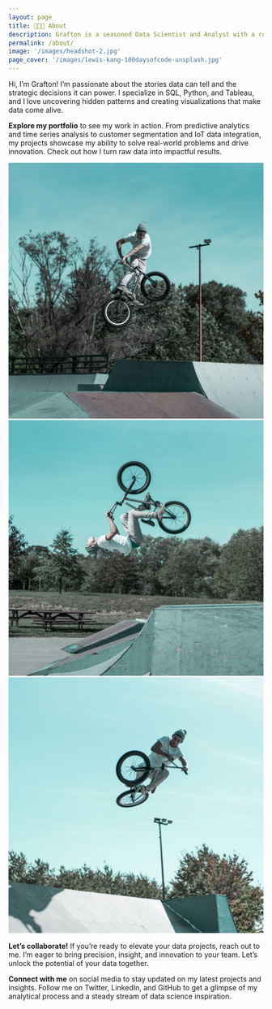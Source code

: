 ```yaml
---
layout: page
title: 👨🏻‍💻 About
description: Grafton is a seasoned Data Scientist and Analyst with a robust background in quantitative analysis and mechanical engineering. His journey began with a passion for understanding complex mechanical systems and leveraging data to drive impactful decisions. Over the years, Grafton has become an expert in transforming raw data into actionable insights that propel businesses forward.
permalink: /about/
image: '/images/headshot-2.jpg'
page_cover: '/images/lewis-kang-100daysofcode-unsplash.jpg'
---
```


Hi, I’m Grafton! I’m passionate about the stories data can tell and the strategic decisions it can power. I specialize in SQL, Python, and Tableau, and I love uncovering hidden patterns and creating visualizations that make data come alive.

**Explore my portfolio** to see my work in action. From predictive analytics and time series analysis to customer segmentation and IoT data integration, my projects showcase my ability to solve real-world problems and drive innovation. Check out how I turn raw data into impactful results.

<!-- visualizations from my projects-->
<div class="page__gallery__wrapper">
  <div class="page__gallery__images">
    <img src="/images/01-3.jpg" loading="lazy">
    <img src="/images/01-4.jpg" loading="lazy">
    <img src="/images/01-5.jpg" loading="lazy">
  </div>
</div>

**Let’s collaborate!** If you’re ready to elevate your data projects, reach out to me. I’m eager to bring precision, insight, and innovation to your team. Let’s unlock the potential of your data together.

**Connect with me** on social media to stay updated on my latest projects and insights. Follow me on Twitter, LinkedIn, and GitHub to get a glimpse of my analytical process and a steady stream of data science inspiration.